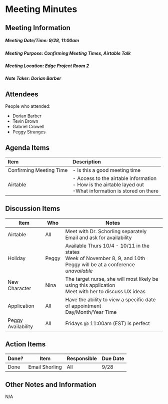 # Meeting Minutes

## Meeting Information

##### Meeting Date/Time: 9/28, 11:00am
##### Meeting Purpose: Confirming Meeting Times, Airtable Talk
##### Meeting Location: Edge Project Room 2
##### Note Taker: Dorian Barber


## Attendees

People who attended:
 - Dorian Barber
 - Tevin Brown
 - Gabriel Crowell
 - Peggy Stranges

## Agenda Items

| Item | Description |
|:----|:----|
|Confirming Meeting Time | - Is this a good meeting time |
|Airtable| - Access to the airtable information <br> - How is the airtable layed out <br> -What information is stored on there |


## Discussion Items

| Item | Who | Notes |
| ---- | ----| ----  |
| Airtable | All | Meet with Dr. Schorling separately <br> Email and ask for availability |
| Holiday | Peggy | Available Thurs 10/4 - 10/11 in the states <br> Week of November 8, 9, and 10th Peggy will be at a conference *unavailable* |
| New Character | Nina | The target nurse, she will most likely be using this application <br> Meet with her to discuss UX ideas |
| Application | All | Have the ability to view a specific date of appointment <br> Day/Month/Year Time |
| Peggy Availability | All | Fridays @ 11:00am (EST) is perfect |



## Action Items

| Done? | Item | Responsible | Due Date |
| ---- | ---- | ---- | ---- |
| Done | Email Shorling | All | 9/28 | 


## Other Notes and Information

N/A
